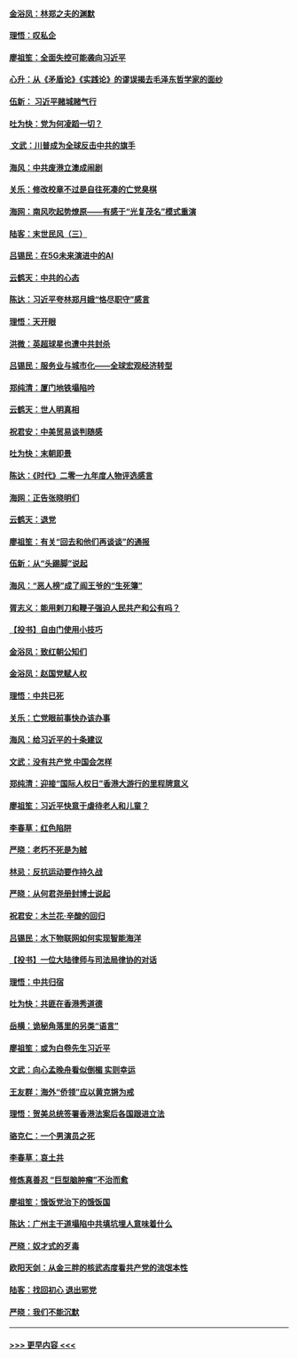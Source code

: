 #### [金浴凤：林郑之夫的渊默](../pages/nsc993/n11737735.md?t=12221801) 
#### [理悟：叹私企](../pages/nsc993/n11737715.md?t=12221801) 
#### [廖祖笙：全面失控可能袭向习近平](../pages/nsc993/n11737704.md?t=12221801) 
#### [心升：从《矛盾论》《实践论》的谬误揭去毛泽东哲学家的面纱](../pages/nsc993/n11736962.md?t=12221801) 
#### [伍新： 习近平赌城赌气行](../pages/nsc993/n11736929.md?t=12221801) 
#### [吐为快：党为何凌蹈一切？](../pages/nsc993/n11736915.md?t=12221801) 
#### [ 文武：川普成为全球反击中共的旗手](../pages/nsc993/n11736882.md?t=12221801) 
#### [海风：中共废港立澳成闹剧](../pages/nsc993/n11735857.md?t=12221801) 
#### [关乐：修改校章不过是自往死凑的亡党臭棋](../pages/nsc993/n11735097.md?t=12221801) 
#### [海网：南风吹起势燎原——有感于“光复茂名”模式重演](../pages/nsc993/n11732308.md?t=12221801) 
#### [陆客：末世民风（三）](../pages/nsc993/n11732211.md?t=12221801) 
#### [吕锡民：在5G未来演进中的AI](../pages/nsc993/n11730010.md?t=12221801) 
#### [云鹤天：中共的心态](../pages/nsc993/n11729906.md?t=12221801) 
#### [陈达：习近平夸林郑月娥“恪尽职守”感言](../pages/nsc993/n11729881.md?t=12221801) 
#### [理悟：天开眼](../pages/nsc993/n11729699.md?t=12221801) 
#### [洪微：英超球星也遭中共封杀](../pages/nsc993/n11727243.md?t=12221801) 
#### [吕锡民：服务业与城市化——全球宏观经济转型](../pages/nsc993/n11725845.md?t=12221801) 
#### [郑纯清：厦门地铁塌陷吟](../pages/nsc993/n11725813.md?t=12221801) 
#### [云鹤天：世人明真相](../pages/nsc993/n11725621.md?t=12221801) 
#### [祝君安：中美贸易谈判随感](../pages/nsc993/n11725609.md?t=12221801) 
#### [吐为快：末朝即景](../pages/nsc993/n11723365.md?t=12221801) 
#### [陈达：《时代》二零一九年度人物评选感言](../pages/nsc993/n11723337.md?t=12221801) 
#### [海网：正告张晓明们](../pages/nsc993/n11723228.md?t=12221801) 
#### [云鹤天：退党](../pages/nsc993/n11723056.md?t=12221801) 
#### [廖祖笙：有关“回去和他们再谈谈”的通报](../pages/nsc993/n11722442.md?t=12221801) 
#### [伍新：从“头踢脚”说起](../pages/nsc993/n11722429.md?t=12221801) 
#### [海风：“恶人榜”成了阎王爷的“生死簿”](../pages/nsc993/n11722272.md?t=12221801) 
#### [胥志义：能用剌刀和鞭子强迫人民共产和公有吗？](../pages/nsc993/n11720569.md?t=12221801) 
#### [【投书】自由门使用小技巧](../pages/nsc993/n11720180.md?t=12221801) 
#### [金浴凤：致红朝公知们](../pages/nsc993/n11720563.md?t=12221801) 
#### [金浴凤：赵国党赋人权](../pages/nsc993/n11720533.md?t=12221801) 
#### [理悟：中共已死](../pages/nsc993/n11720233.md?t=12221801) 
#### [关乐：亡党眼前事快办该办事](../pages/nsc993/n11719160.md?t=12221801) 
#### [海风：给习近平的十条建议](../pages/nsc993/n11717616.md?t=12221801) 
#### [文武：没有共产党 中国会怎样](../pages/nsc993/n11717584.md?t=12221801) 
#### [郑纯清：迎接“国际人权日”香港大游行的里程牌意义](../pages/nsc993/n11717417.md?t=12221801) 
#### [廖祖笙：习近平快意于虐待老人和儿童？](../pages/nsc993/n11715313.md?t=12221801) 
#### [李春草：红色陷阱](../pages/nsc993/n11715029.md?t=12221801) 
#### [严晓：老朽不死是为贼](../pages/nsc993/n11712910.md?t=12221801) 
#### [林忌：反抗运动要作持久战](../pages/nsc993/n11712623.md?t=12221801) 
#### [严晓：从何君尧册封博士说起](../pages/nsc993/n11712465.md?t=12221801) 
#### [祝君安：木兰花·辛酸的回归](../pages/nsc993/n11712381.md?t=12221801) 
#### [吕锡民：水下物联网如何实现智能海洋](../pages/nsc993/n11711158.md?t=12221801) 
#### [【投书】一位大陆律师与司法局律协的对话](../pages/nsc993/n11709675.md?t=12221801) 
#### [理悟：中共归宿](../pages/nsc993/n11710059.md?t=12221801) 
#### [吐为快：共匪在香港秀道德](../pages/nsc993/n11709979.md?t=12221801) 
#### [岳横：诡秘角落里的另类“语言”](../pages/nsc993/n11709792.md?t=12221801) 
#### [廖祖笙：或为白卷先生习近平](../pages/nsc993/n11708330.md?t=12221801) 
#### [文武：向心孟晚舟看似倒楣 实则幸运](../pages/nsc993/n11708236.md?t=12221801) 
#### [王友群：海外“侨领”应以黄克锵为戒](../pages/nsc993/n11706176.md?t=12221801) 
#### [理悟：贺美总统签署香港法案后各国跟进立法](../pages/nsc993/n11706853.md?t=12221801) 
#### [骆克仁：一个男演员之死](../pages/nsc993/n11706677.md?t=12221801) 
#### [李春草：哀土共](../pages/nsc993/n11706255.md?t=12221801) 
#### [修炼真善忍 “巨型脑肿瘤”不治而愈](../pages/nsc993/n11705340.md?t=12221801) 
#### [廖祖笙：饿饭党治下的饿饭国](../pages/nsc993/n11705085.md?t=12221801) 
#### [陈达：广州主干道塌陷中共填坑埋人意味着什么](../pages/nsc993/n11705046.md?t=12221801) 
#### [严晓：奴才式的歹毒](../pages/nsc993/n11704826.md?t=12221801) 
#### [欧阳天剑：从金三胖的核武态度看共产党的流氓本性](../pages/nsc993/n11702238.md?t=12221801) 
#### [陆客：找回初心 退出邪党](../pages/nsc993/n11702213.md?t=12221801) 
#### [严晓：我们不能沉默](../pages/nsc993/n11702110.md?t=12221801) 

----
#### [ >>> 更早内容 <<< ](../indexes/nsc993-earlier.md)
